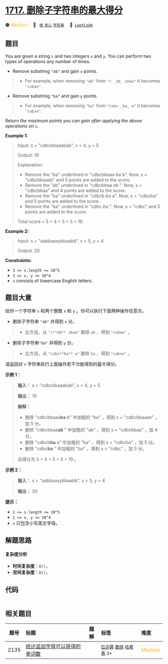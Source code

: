# [1717. 删除子字符串的最大得分](https://leetcode.com/problems/maximum-score-from-removing-substrings)

🟠 <font color=#ffb800>Medium</font>&emsp; 🔖&ensp; [`栈`](/tag/stack.md) [`贪心`](/tag/greedy.md) [`字符串`](/tag/string.md)&emsp; 🔗&ensp;[`LeetCode`](https://leetcode.com/problems/maximum-score-from-removing-substrings)

## 题目

You are given a string `s` and two integers `x` and `y`. You can perform two
types of operations any number of times.

  * Remove substring `"ab"` and gain `x` points. 
> 
> * For example, when removing `"ab"` from `"c _ab_ xbae"` it becomes `"cxbae"`.
  * Remove substring `"ba"` and gain `y` points. 
> 
> * For example, when removing `"ba"` from `"cabx _ba_ e"` it becomes `"cabxe"`.

Return _the maximum points you can gain after applying the above operations
on_ `s`.



**Example 1:**

> Input: s = "cdbcbbaaabab", x = 4, y = 5
> 
> Output: 19
> 
> Explanation:
> - Remove the "ba" underlined in "cdbcbbaaa _ba_ b". Now, s = "cdbcbbaaab" and 5 points are added to the score.
> - Remove the "ab" underlined in "cdbcbbaa _ab_ ". Now, s = "cdbcbbaa" and 4 points are added to the score.
> - Remove the "ba" underlined in "cdbcb _ba_ a". Now, s = "cdbcba" and 5 points are added to the score.
> - Remove the "ba" underlined in "cdbc _ba_ ". Now, s = "cdbc" and 5 points are added to the score.
> 
> Total score = 5 + 4 + 5 + 5 = 19.

**Example 2:**

> Input: s = "aabbaaxybbaabb", x = 5, y = 4
> 
> Output: 20

**Constraints:**

  * `1 <= s.length <= 10^5`
  * `1 <= x, y <= 10^4`
  * `s` consists of lowercase English letters.


## 题目大意

给你一个字符串 `s` 和两个整数 `x` 和 `y` 。你可以执行下面两种操作任意次。

  * 删除子字符串 `"ab"` 并得到 `x` 分。 
> 
> * 比方说，从 `"c**ab** xbae"` 删除 `ab` ，得到 `"cxbae"` 。
  * 删除子字符串`"ba"` 并得到 `y` 分。 
> 
> * 比方说，从 `"cabx**ba** e"` 删除 `ba` ，得到 `"cabxe"` 。

请返回对 `s` 字符串执行上面操作若干次能得到的最大得分。

**示例 1：**

> 
> 
> 
> 
> 
> **输入：** s = "cdbcbbaaabab", x = 4, y = 5
> 
> **输出：** 19
> 
> **解释：**
> - 删除 "cdbcbbaaa**ba** b" 中加粗的 "ba" ，得到 s = "cdbcbbaaab" ，加 5 分。
> - 删除 "cdbcbbaa**ab** " 中加粗的 "ab" ，得到 s = "cdbcbbaa" ，加 4 分。
> - 删除 "cdbcb**ba** a" 中加粗的 "ba" ，得到 s = "cdbcba" ，加 5 分。
> - 删除 "cdbc**ba** " 中加粗的 "ba" ，得到 s = "cdbc" ，加 5 分。
> 
> 总得分为 5 + 4 + 5 + 5 = 19 。

**示例 2：**

> 
> 
> 
> 
> 
> **输入：** s = "aabbaaxybbaabb", x = 5, y = 4
> 
> **输出：** 20
> 
> 

**提示：**

  * `1 <= s.length <= 10^5`
  * `1 <= x, y <= 10^4`
  * `s` 只包含小写英文字母。


## 解题思路

#### 复杂度分析

- **时间复杂度**：`O()`，
- **空间复杂度**：`O()`，

## 代码

```javascript

```

## 相关题目

<!-- prettier-ignore -->
| 题号 | 标题 | 题解 | 标签 | 难度 |
| :------: | :------ | :------: | :------ | :------ |
| 2135 | [统计追加字母可以获得的单词数](https://leetcode.com/problems/count-words-obtained-after-adding-a-letter) |  |  [`位运算`](/tag/bit-manipulation.md) [`数组`](/tag/array.md) [`哈希表`](/tag/hash-table.md) `2+` | <font color=#ffb800>Medium</font> |